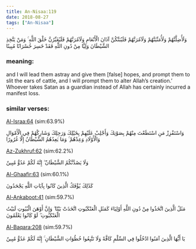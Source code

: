 ```yaml
---
title: An-Nisaa:119
date: 2018-08-27
tags: ["An-Nisaa"]
---
```

وَلَأُضِلَّنَّهُمْ وَلَأُمَنِّيَنَّهُمْ وَلَآمُرَنَّهُمْ فَلَيُبَتِّكُنَّ آذَانَ الْأَنْعَامِ وَلَآمُرَنَّهُمْ فَلَيُغَيِّرُنَّ خَلْقَ اللَّهِ ۚ وَمَنْ يَتَّخِذِ الشَّيْطَانَ وَلِيًّا مِنْ دُونِ اللَّهِ فَقَدْ خَسِرَ خُسْرَانًا مُبِينًا
### meaning: 
and I will lead them astray and give them [false] hopes, and prompt them to slit the ears of cattle, and I will prompt them to alter Allah’s creation.’ Whoever takes Satan as a guardian instead of Allah has certainly incurred a manifest loss.
### similar verses: 

[Al-Israa:64](/17/64) (sim:63.9%)

وَاسْتَفْزِزْ مَنِ اسْتَطَعْتَ مِنْهُمْ بِصَوْتِكَ وَأَجْلِبْ عَلَيْهِمْ بِخَيْلِكَ وَرَجِلِكَ وَشَارِكْهُمْ فِي الْأَمْوَالِ وَالْأَوْلَادِ وَعِدْهُمْ ۚ وَمَا يَعِدُهُمُ الشَّيْطَانُ إِلَّا غُرُورًا

[Az-Zukhruf:62](/43/62) (sim:62.2%)

وَلَا يَصُدَّنَّكُمُ الشَّيْطَانُ ۖ إِنَّهُ لَكُمْ عَدُوٌّ مُبِينٌ

[Al-Ghaafir:63](/40/63) (sim:60.1%)

كَذَٰلِكَ يُؤْفَكُ الَّذِينَ كَانُوا بِآيَاتِ اللَّهِ يَجْحَدُونَ

[Al-Ankaboot:41](/29/41) (sim:59.7%)

مَثَلُ الَّذِينَ اتَّخَذُوا مِنْ دُونِ اللَّهِ أَوْلِيَاءَ كَمَثَلِ الْعَنْكَبُوتِ اتَّخَذَتْ بَيْتًا ۖ وَإِنَّ أَوْهَنَ الْبُيُوتِ لَبَيْتُ الْعَنْكَبُوتِ ۖ لَوْ كَانُوا يَعْلَمُونَ

[Al-Baqara:208](/2/208) (sim:59.7%)

يَا أَيُّهَا الَّذِينَ آمَنُوا ادْخُلُوا فِي السِّلْمِ كَافَّةً وَلَا تَتَّبِعُوا خُطُوَاتِ الشَّيْطَانِ ۚ إِنَّهُ لَكُمْ عَدُوٌّ مُبِينٌ
